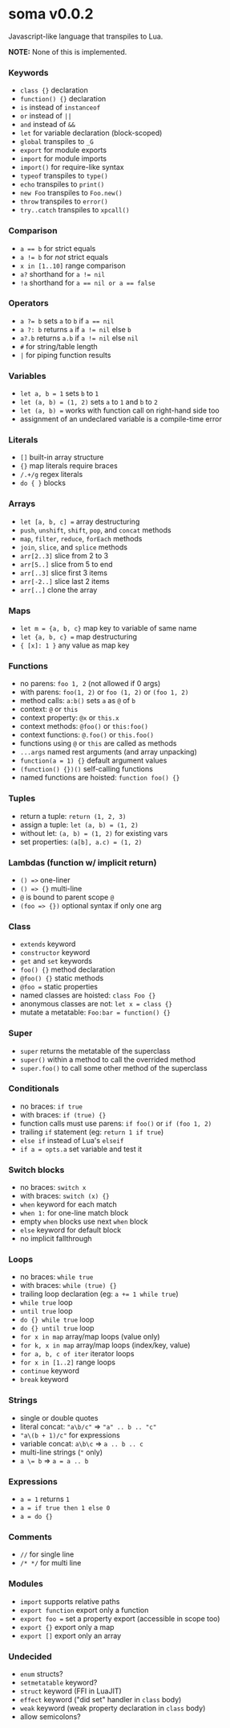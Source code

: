# soma v0.0.2

Javascript-like language that transpiles to Lua.

**NOTE:** None of this is implemented.

### Keywords
- `class {}` declaration
- `function() {}` declaration
- `is` instead of `instanceof`
- `or` instead of `||`
- `and` instead of `&&`
- `let` for variable declaration (block-scoped)
- `global` transpiles to `_G`
- `export` for module exports
- `import` for module imports
- `import()` for require-like syntax
- `typeof` transpiles to `type()`
- `echo` transpiles to `print()`
- `new Foo` transpiles to `Foo.new()`
- `throw` transpiles to `error()`
- `try..catch` transpiles to `xpcall()`

### Comparison
- `a == b` for strict equals
- `a != b` for *not* strict equals
- `x in [1..10]` range comparison
- `a?` shorthand for `a != nil`
- `!a` shorthand for `a == nil or a == false`

### Operators
- `a ?= b` sets `a` to `b` if `a == nil`
- `a ?: b` returns `a` if `a != nil` else `b`
- `a?.b` returns `a.b` if `a != nil` else `nil`
- `#` for string/table length
- `|` for piping function results

### Variables
- `let a, b = 1` sets `b` to `1`
- `let (a, b) = (1, 2)` sets `a` to `1` and `b` to `2`
- `let (a, b) =` works with function call on right-hand side too
- assignment of an undeclared variable is a compile-time error

### Literals
- `[]` built-in array structure
- `{}` map literals require braces
- `/.+/g` regex literals
- `do { }` blocks

### Arrays
- `let [a, b, c] =` array destructuring
- `push`, `unshift`, `shift`, `pop`, and `concat` methods
- `map`, `filter`, `reduce`, `forEach` methods
- `join`, `slice`, and `splice` methods
- `arr[2..3]` slice from 2 to 3
- `arr[5..]` slice from 5 to end
- `arr[..3]` slice first 3 items
- `arr[-2..]` slice last 2 items
- `arr[..]` clone the array

### Maps
- `let m = {a, b, c}` map key to variable of same name
- `let {a, b, c} =` map destructuring
- `{ [x]: 1 }` any value as map key

### Functions
- no parens: `foo 1, 2` (not allowed if 0 args)
- with parens: `foo(1, 2)` or `foo (1, 2)` or `(foo 1, 2)`
- method calls: `a:b()` sets `a` as `@` of `b`
- context: `@` or `this`
- context property: `@x` or `this.x`
- context methods: `@foo()` or `this:foo()`
- context functions: `@.foo()` or `this.foo()`
- functions using `@` or `this` are called as methods
- `...args` named rest arguments (and array unpacking)
- `function(a = 1) {}` default argument values
- `(function() {})()` self-calling functions
- named functions are hoisted: `function foo() {}`

### Tuples
- return a tuple: `return (1, 2, 3)`
- assign a tuple: `let (a, b) = (1, 2)`
- without let: `(a, b) = (1, 2)` for existing vars
- set properties: `(a[b], a.c) = (1, 2)`

### Lambdas (function w/ implicit return)
- `() =>` one-liner
- `() => {}` multi-line
- `@` is bound to parent scope `@`
- `(foo => {})` optional syntax if only one arg

### Class
- `extends` keyword
- `constructor` keyword
- `get` and `set` keywords
- `foo() {}` method declaration
- `@foo() {}` static methods
- `@foo =` static properties
- named classes are hoisted: `class Foo {}`
- anonymous classes are not: `let x = class {}`
- mutate a metatable: `Foo:bar = function() {}`

### Super
- `super` returns the metatable of the superclass
- `super()` within a method to call the overrided method
- `super.foo()` to call some other method of the superclass

### Conditionals
- no braces: `if true`
- with braces: `if (true) {}`
- function calls must use parens: `if foo()` or `if (foo 1, 2)`
- trailing `if` statement (eg: `return 1 if true`)
- `else if` instead of Lua's `elseif`
- `if a = opts.a` set variable and test it

### Switch blocks
- no braces: `switch x`
- with braces: `switch (x) {}`
- `when` keyword for each match
- `when 1:` for one-line match block
- empty `when` blocks use next `when` block
- `else` keyword for default block
- no implicit fallthrough

### Loops
- no braces: `while true`
- with braces: `while (true) {}`
- trailing loop declaration (eg: `a += 1 while true`)
- `while true` loop
- `until true` loop
- `do {} while true` loop
- `do {} until true` loop
- `for x in map` array/map loops (value only)
- `for k, x in map` array/map loops (index/key, value)
- `for a, b, c of iter` iterator loops
- `for x in [1..2]` range loops
- `continue` keyword
- `break` keyword

### Strings
- single or double quotes
- literal concat: `"a\b/c"` => `"a" .. b .. "c"`
- `"a\(b + 1)/c"` for expressions
- variable concat: `a\b\c` => `a .. b .. c`
- multi-line strings (`"` only)
- `a \= b` => `a = a .. b`

### Expressions
- `a = 1` returns `1`
- `a = if true then 1 else 0`
- `a = do {}`

### Comments
- `//` for single line
- `/* */` for multi line

### Modules
- `import` supports relative paths
- `export function` export only a function
- `export foo =` set a property export (accessible in scope too)
- `export {}` export only a map
- `export []` export only an array

### Undecided
- `enum` structs?
- `setmetatable` keyword?
- `struct` keyword (FFI in LuaJIT)
- `effect` keyword ("did set" handler in `class` body)
- `weak` keyword (weak property declaration in `class` body)
- allow semicolons?

